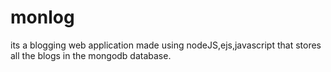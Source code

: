 # monlog
its a blogging web application made using nodeJS,ejs,javascript that stores all the blogs in the mongodb database.
